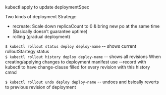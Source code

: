 kubectl apply to update deploymentSpec  

Two kinds of deployment Strategy:  
  - recreate: Scale down replicaCount to 0 & bring new po at the  same time (Basically doesn’t guarantee uptime)
  - rolling (gradual deployment)  

`$ kubectl rollout status deploy deploy-name` -- shows current rolloutStartegy status   
`$ kubectl rollout history deploy deploy-name` -- shows all revisions
When creating/applying changes to deployment manifest use --record with kubectl to have change-clause filled for every revision with this history cmnd  

`$ kubectl rollout undo deploy deploy-name` -- undoes and bsically reverts to previous revision of deployment